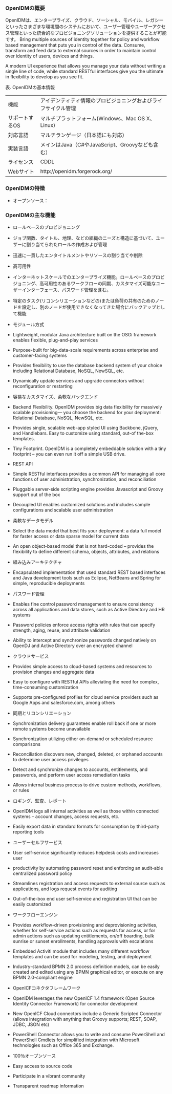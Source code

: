 ### OpenIDMの概要

OpenIDMは、エンタープライズ、クラウド、ソーシャル、モバイル、レガシーといったさまざまな環境間のシステムにおいて、ユーザー管理やユーザーアクセス管理といった統合的なプロビジョニングソリューションを提供することが可能です。
Bring multiple sources of identity together for policy and workflow based management that puts you in control of the data. 
Consume, transform and feed data to external sources in order to maintain control over identity of users, devices and things.

A modern UI experience that allows you manage your data without writing a single line of code, while standard RESTful interfaces give you the ultimate in flexibility to develop as you see fit.

表. OpenIDMの基本情報  

<table>
  <tbody>
    <tr>
      <td>機能</td>
      <td>アイデンティティ情報のプロビジョニングおよびライフサイクル管理</td>
    </tr>
    <tr>
      <td>サポートするOS</td>
      <td>マルチプラットフォーム(Windows、Mac OS X、Linux)</td>
    </tr>
    <tr>
      <td>対応言語</td>
      <td>マルチランゲージ（日本語にも対応）</td>
    </tr>
    <tr>
      <td>実装言語</td>
      <td>メインはJava（C#やJavaScript、Groovyなども含む）</td>
    </tr>
    <tr>
      <td>ライセンス</td>
      <td>CDDL</td>
    </tr>
    <tr>
      <td>Webサイト</td>
      <td>http://openidm.forgerock.org/</td>
    </tr>
  </tbody>
</table>

### OpenIDMの特徴

- オープンソース：

### OpenIDMの主な機能

- ロールベースのプロビジョニング

 - ジョブ関数、タイトル、地理、などの組織のニーズと構造に基づいて、ユーザーに割り当てられたロールの作成および管理
 - 迅速に一貫したエンタイトルメントやリソースの割り当てや削除

- 高可用性

 - インターネットスケールでのエンタープライズ機能。ロールベースのプロビジョニング、高可用性のあるワークフローの同期、カスタマイズ可能なユーザーインターフェース、パスワード管理を含む。
 - 特定のタスク(リコンシリエーションなどの)または負荷の共有のためのノードを設定し、別のノードが使用できなくなってきた場合にバックアップとして機能

- モジュール方式

 - Lightweight, modular Java architecture built on the OSGi framework enables flexible, plug-and-play services
 - Purpose-built for big-data-scale requirements across enterprise and customer-facing systems
 - Provides flexibility to use the database backend system of your choice including Relational Database, NoSQL, NewSQL, etc.
 - Dynamically update services and upgrade connectors without reconfiguration or restarting

- 容易なカスタマイズ、柔軟なバックエンド

 - Backend Flexibility. OpenIDM provides big data flexibility for massively scalable provisioning— you choose the backend for your deployment: Relational Database, NoSQL, NewSQL, etc.
 - Provides single, scalable web-app styled UI using Backbone, jQuery, and Handlebars. Easy to customize using standard, out-of the-box templates.
 - Tiny Footprint. OpenIDM is a completely embeddable solution with a tiny footprint – you can even run it off a simple USB drive.

- REST API

 - Simple RESTful interfaces provides a common API for managing all core functions of user administration, synchronization, and reconciliation
 - Pluggable server-side scripting engine provides Javascript and Groovy support out of the box
 - Decoupled UI enables customized solutions and includes sample configurations and scalable user administration

- 柔軟なデータモデル

 - Select the data model that best fits your deployment: a data full model for faster access or data sparse model for current data
 - An open object-based model that is not hard-coded – provides the flexibility to define different schema, objects, attributes, and relations

- 組み込みアーキテクチャ

 - Encapsulated implementation that used standard REST based interfaces and Java development tools such as Eclipse, NetBeans and Spring for simple, reproducible deployments

- パスワード管理

 - Enables fine control password management to ensure consistency across all applications and data stores, such as Active Directory and HR systems
 - Password policies enforce access rights with rules that can specify strength, aging, reuse, and attribute validation
 - Ability to intercept and synchronize passwords changed natively on OpenDJ and Active Directory over an encrypted channel

- クラウドサービス

 - Provides simple access to cloud-based systems and resources to provision changes and aggregate data
 - Easy to configure with RESTful APIs alleviating the need for complex, time-consuming customization
 - Supports pre-configured profiles for cloud service providers such as Google Apps and salesforce.com, among others

- 同期とリコンシリエーション

 - Synchronization delivery guarantees enable roll back if one or more remote systems become unavailable
 - Synchronization utilizing either on-demand or scheduled resource comparisons
 - Reconciliation discovers new, changed, deleted, or orphaned accounts to determine user access privileges
 - Detect and synchronize changes to accounts, entitlements, and passwords, and perform user access remediation tasks
 - Allows internal business process to drive custom methods, workflows, or rules

- ロギング、監査、レポート

 - OpenIDM logs all internal activities as well as those within connected systems – account changes, access requests, etc.
 - Easily export data in standard formats for consumption by third-party reporting tools

- ユーザーセルフサービス

 - User self-service significantly reduces helpdesk costs and increases user
 - productivity by automating password reset and enforcing an audit-able centralized password policy
 - Streamlines registration and access requests to external source such as applications, and logs request events for auditing
 - Out-of-the-box end user self-service and registration UI that can be easily customized

- ワークフローエンジン

 - Provides workflow-driven provisioning and deprovisioning activities, whether for self-service actions such as requests for access, or for admin actions such as updating entitlements, on/off boarding, bulk sunrise or sunset enrollments, handling approvals with escalations
 - Embedded Activiti module that includes many different workflow templates and can be used for modeling, testing, and deployment
 - Industry-standard BPMN 2.0 process definition models, can be easily created and edited using any BPMN graphical editor, or execute on any BPMN 2.0-compliant engine

- OpenICFコネクタフレームワーク

 - OpenIDM leverages the new OpenICF 1.4 framework (Open Source Identity Connector Framework) for connector development
 - New OpenICF Cloud connectors include a Generic Scripted Connector (allows integration with anything that Groovy supports; REST, SOAP, JDBC, JSON etc)
 - PowerShell Connector allows you to write and consume PowerShell and PowerShell Cmdlets for simplified integration with Microsoft technologies such as Office 365 and Exchange.

- 100％オープンソース

 - Easy access to source code
 - Participate in a vibrant community
 - Transparent roadmap information
